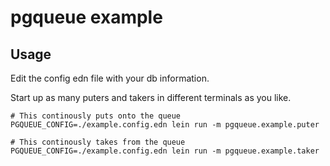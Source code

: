 # pgqueue example

## Usage

Edit the config edn file with your db information.

Start up as many puters and takers in different terminals as you like.

```
# This continously puts onto the queue
PGQUEUE_CONFIG=./example.config.edn lein run -m pgqueue.example.puter
```
```
# This continously takes from the queue
PGQUEUE_CONFIG=./example.config.edn lein run -m pgqueue.example.taker
```

